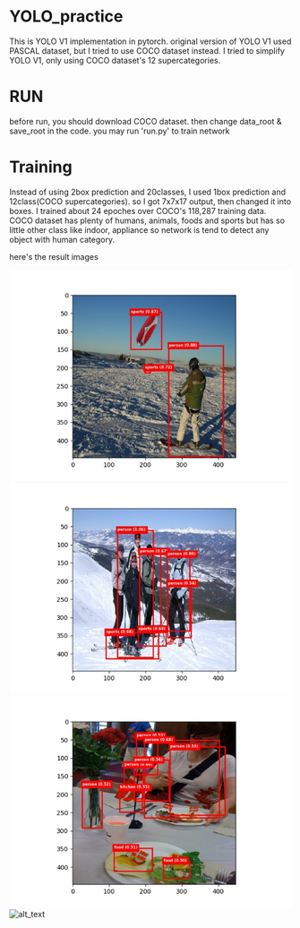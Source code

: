 # YOLO_practice
This is YOLO V1 implementation in pytorch.
original version of YOLO V1 used PASCAL dataset, but I tried to use COCO dataset instead.
I tried to simplify YOLO V1, only using COCO dataset's 12 supercategories.



# RUN
before run, you should download COCO dataset. then change data_root & save_root in the code.
you may run 'run.py' to train network

# Training
Instead of using 2box prediction and 20classes, I used 1box prediction and 12class(COCO supercategories). so I got 7x7x17 output, then changed it into boxes.
I trained about 24 epoches over COCO's 118,287 training data.
COCO dataset has plenty of humans, animals, foods and sports but has so little other class like indoor, appliance so network is tend to detect any object with human category.

here's the result images

![alt_text](https://github.com/Won6314/YOLO_practice/blob/master/train_images/110_result.jpg)
![alt_text](https://github.com/Won6314/YOLO_practice/blob/master/train_images/210_result.jpg)
![alt_text](https://github.com/Won6314/YOLO_practice/blob/master/train_images/330_result.jpg)
![alt_text](https://github.com/Won6314/YOLO_practice/blob/master/train_images/1970_result.jpg)
